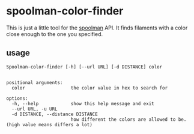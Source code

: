 
# spoolman-color-finder

This is just a little tool for the [spoolman](https://github.com/Donkie/Spoolman) API. It finds filaments with a color close enough to the one you specified.

## usage

```
Spoolman-color-finder [-h] [--url URL] [-d DISTANCE] color


positional arguments:
  color                 the color value in hex to search for

options:
  -h, --help            show this help message and exit
  --url URL, -u URL
  -d DISTANCE, --distance DISTANCE
                        how different the colors are allowed to be. (high value means differs a lot)

```
